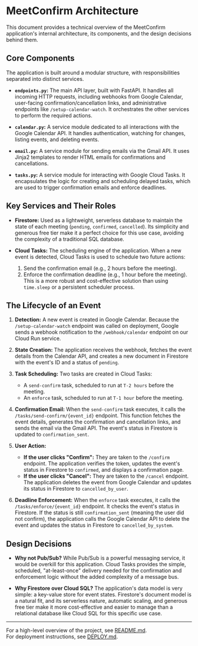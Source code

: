 # MeetConfirm Architecture

This document provides a technical overview of the MeetConfirm application's internal architecture, its components, and the design decisions behind them.

## Core Components

The application is built around a modular structure, with responsibilities separated into distinct services.

*   **`endpoints.py`:** The main API layer, built with FastAPI. It handles all incoming HTTP requests, including webhooks from Google Calendar, user-facing confirmation/cancellation links, and administrative endpoints like `/setup-calendar-watch`. It orchestrates the other services to perform the required actions.

*   **`calendar.py`:** A service module dedicated to all interactions with the Google Calendar API. It handles authentication, watching for changes, listing events, and deleting events.

*   **`email.py`:** A service module for sending emails via the Gmail API. It uses Jinja2 templates to render HTML emails for confirmations and cancellations.

*   **`tasks.py`:** A service module for interacting with Google Cloud Tasks. It encapsulates the logic for creating and scheduling delayed tasks, which are used to trigger confirmation emails and enforce deadlines.

## Key Services and Their Roles

*   **Firestore:** Used as a lightweight, serverless database to maintain the state of each meeting (`pending`, `confirmed`, `cancelled`). Its simplicity and generous free tier make it a perfect choice for this use case, avoiding the complexity of a traditional SQL database.

*   **Cloud Tasks:** The scheduling engine of the application. When a new event is detected, Cloud Tasks is used to schedule two future actions:
    1.  Send the confirmation email (e.g., 2 hours before the meeting).
    2.  Enforce the confirmation deadline (e.g., 1 hour before the meeting).
    This is a more robust and cost-effective solution than using `time.sleep` or a persistent scheduler process.

## The Lifecycle of an Event

1.  **Detection:** A new event is created in Google Calendar. Because the `/setup-calendar-watch` endpoint was called on deployment, Google sends a webhook notification to the `/webhook/calendar` endpoint on our Cloud Run service.

2.  **State Creation:** The application receives the webhook, fetches the event details from the Calendar API, and creates a new document in Firestore with the event's ID and a status of `pending`.

3.  **Task Scheduling:** Two tasks are created in Cloud Tasks:
    *   A `send-confirm` task, scheduled to run at `T-2 hours` before the meeting.
    *   An `enforce` task, scheduled to run at `T-1 hour` before the meeting.

4.  **Confirmation Email:** When the `send-confirm` task executes, it calls the `/tasks/send-confirm/{event_id}` endpoint. This function fetches the event details, generates the confirmation and cancellation links, and sends the email via the Gmail API. The event's status in Firestore is updated to `confirmation_sent`.

5.  **User Action:**
    *   **If the user clicks "Confirm":** They are taken to the `/confirm` endpoint. The application verifies the token, updates the event's status in Firestore to `confirmed`, and displays a confirmation page.
    *   **If the user clicks "Cancel":** They are taken to the `/cancel` endpoint. The application deletes the event from Google Calendar and updates its status in Firestore to `cancelled_by_user`.

6.  **Deadline Enforcement:** When the `enforce` task executes, it calls the `/tasks/enforce/{event_id}` endpoint. It checks the event's status in Firestore. If the status is still `confirmation_sent` (meaning the user did not confirm), the application calls the Google Calendar API to delete the event and updates the status in Firestore to `cancelled_by_system`.

## Design Decisions

*   **Why not Pub/Sub?** While Pub/Sub is a powerful messaging service, it would be overkill for this application. Cloud Tasks provides the simple, scheduled, "at-least-once" delivery needed for the confirmation and enforcement logic without the added complexity of a message bus.

*   **Why Firestore over Cloud SQL?** The application's data model is very simple: a key-value store for event states. Firestore's document model is a natural fit, and its serverless nature, automatic scaling, and generous free tier make it more cost-effective and easier to manage than a relational database like Cloud SQL for this specific use case.

---

For a high-level overview of the project, see [README.md](README.md).  
For deployment instructions, see [DEPLOY.md](DEPLOY.md).
